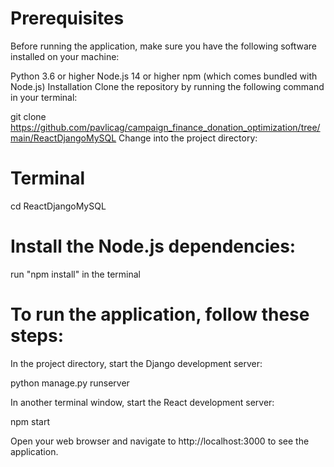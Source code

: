 
# Prerequisites
Before running the application, make sure you have the following software installed on your machine:

Python 3.6 or higher
Node.js 14 or higher
npm (which comes bundled with Node.js)
Installation
Clone the repository by running the following command in your terminal:

git clone https://github.com/pavlicag/campaign_finance_donation_optimization/tree/main/ReactDjangoMySQL
Change into the project directory:

# Terminal
cd ReactDjangoMySQL


# Install the Node.js dependencies:

run "npm install" in the terminal

# To run the application, follow these steps:

In the project directory, start the Django development server:

python manage.py runserver

In another terminal window, start the React development server:

npm start

Open your web browser and navigate to http://localhost:3000 to see the application.
